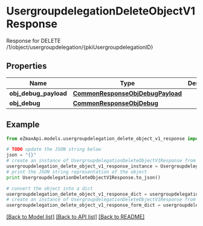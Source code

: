 # UsergroupdelegationDeleteObjectV1Response

Response for DELETE /1/object/usergroupdelegation/{pkiUsergroupdelegationID}

## Properties

Name | Type | Description | Notes
------------ | ------------- | ------------- | -------------
**obj_debug_payload** | [**CommonResponseObjDebugPayload**](CommonResponseObjDebugPayload.md) |  | 
**obj_debug** | [**CommonResponseObjDebug**](CommonResponseObjDebug.md) |  | [optional] 

## Example

```python
from eZmaxApi.models.usergroupdelegation_delete_object_v1_response import UsergroupdelegationDeleteObjectV1Response

# TODO update the JSON string below
json = "{}"
# create an instance of UsergroupdelegationDeleteObjectV1Response from a JSON string
usergroupdelegation_delete_object_v1_response_instance = UsergroupdelegationDeleteObjectV1Response.from_json(json)
# print the JSON string representation of the object
print UsergroupdelegationDeleteObjectV1Response.to_json()

# convert the object into a dict
usergroupdelegation_delete_object_v1_response_dict = usergroupdelegation_delete_object_v1_response_instance.to_dict()
# create an instance of UsergroupdelegationDeleteObjectV1Response from a dict
usergroupdelegation_delete_object_v1_response_form_dict = usergroupdelegation_delete_object_v1_response.from_dict(usergroupdelegation_delete_object_v1_response_dict)
```
[[Back to Model list]](../README.md#documentation-for-models) [[Back to API list]](../README.md#documentation-for-api-endpoints) [[Back to README]](../README.md)


